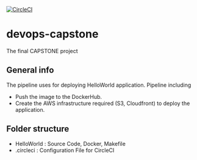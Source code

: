 [![CircleCI](https://circleci.com/gh/duynn03/devops-capstone.svg?style=svg)](https://circleci.com/gh/duynn03/devops-capstone)

# devops-capstone
The final CAPSTONE project

## General info
The pipeline uses for deploying HelloWorld application.
Pipeline including 
* Push the image to the DockerHub.  
* Create the AWS infrastructure required (S3, Cloudfront) to deploy the application.

## Folder structure
* HelloWorld : Source Code, Docker, Makefile
* .circleci : Configuration File for CircleCI

